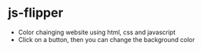 # js-flipper
- Color chainging website using html, css and javascript
- Click on a button, then you can change the background color
